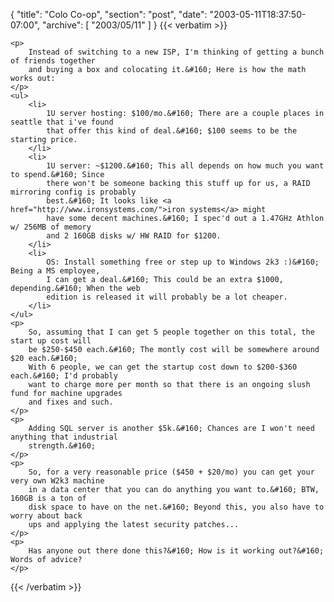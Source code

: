 {
  "title": "Colo Co-op",
  "section": "post",
  "date": "2003-05-11T18:37:50-07:00",
  "archive": [
    "2003/05/11"
  ]
}
{{< verbatim >}}

    <p>
        Instead of switching to a new ISP, I'm thinking of getting a bunch of friends together
        and buying a box and colocating it.&#160; Here is how the math works out: 
    </p>
    <ul>
        <li>
            1U server hosting: $100/mo.&#160; There are a couple places in seattle that i've found
            that offer this kind of deal.&#160; $100 seems to be the starting price. 
        </li>
        <li>
            1U server: ~$1200.&#160; This all depends on how much you want to spend.&#160; Since
            there won't be someone backing this stuff up for us, a RAID mirroring config is probably
            best.&#160; It looks like <a href="http://www.ironsystems.com/">iron systems</a> might
            have some decent machines.&#160; I spec'd out a 1.47GHz Athlon w/ 256MB of memory
            and 2 160GB disks w/ HW RAID for $1200. 
        </li>
        <li>
            OS: Install something free or step up to Windows 2k3 :)&#160; Being a MS employee,
            I can get a deal.&#160; This could be an extra $1000, depending.&#160; When the web
            edition is released it will probably be a lot cheaper. 
        </li>
    </ul>
    <p>
        So, assuming that I can get 5 people together on this total, the start up cost will
        be $250-$450 each.&#160; The montly cost will be somewhere around $20 each.&#160;
        With 6 people, we can get the startup cost down to $200-$360 each.&#160; I'd probably
        want to charge more per month so that there is an ongoing slush fund for machine upgrades
        and fixes and such. 
    </p>
    <p>
        Adding SQL server is another $5k.&#160; Chances are I won't need anything that industrial
        strength.&#160; 
    </p>
    <p>
        So, for a very reasonable price ($450 + $20/mo) you can get your very own W2k3 machine
        in a data center that you can do anything you want to.&#160; BTW, 160GB is a ton of
        disk space to have on the net.&#160; Beyond this, you also have to worry about back
        ups and applying the latest security patches... 
    </p>
    <p>
        Has anyone out there done this?&#160; How is it working out?&#160; Words of advice? 
    </p>

{{< /verbatim >}}
